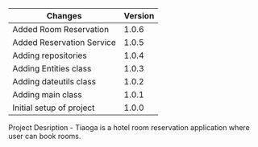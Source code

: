 Changes  | Version
------------- | -------------
Added Room Reservation | 1.0.6 |
Added Reservation Service | 1.0.5 |
Adding repositories | 1.0.4 |
Adding Entities class   | 1.0.3 |
Adding dateutils class  | 1.0.2 |
Adding main class  | 1.0.1 |
Initial setup of project  | 1.0.0 |


Project Desription - Tiaoga is a hotel room reservation application where user can book rooms. 
